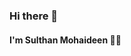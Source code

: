 ### Hi there 👋 

#### I'm Sulthan Mohaideen 👨‍💻

<!--**SulthanNK/SulthanNK** is a ✨ _special_ ✨ repository because its `README.md` (this file) appears on your GitHub profile. 
- 🔭 I’m currently working on ...
- 🌱 I’m currently learning ...
- 👯 I’m looking to collaborate on ...
- 🤔 I’m looking for help with ...
- 💬 Ask me about: Anything!, I'm happy to help :v:
- 📫 How to reach me: [LinkedIn](https://www.linkedin.com/in/sulthannk/)  [Twitter](https://twitter.com/SulthanNK)
- 😄 Pronouns: He/Him :innocent:
- ⚡ Fun fact: When every developers love coffee. But, I prefer tea :heart: :sweat_smile:

-->
